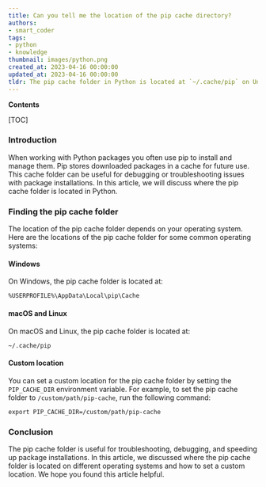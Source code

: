 ```yaml
---
title: Can you tell me the location of the pip cache directory?
authors:
- smart_coder
tags:
- python
- knowledge
thumbnail: images/python.png
created_at: 2023-04-16 00:00:00
updated_at: 2023-04-16 00:00:00
tldr: The pip cache folder in Python is located at `~/.cache/pip` on Unix-based systems or `%HOME%\AppData\Local\pip\Cache` on Windows.
---
```


**Contents**

[TOC]

### Introduction
When working with Python packages you often use pip to install and manage them. Pip stores downloaded packages in a cache for future use. This cache folder can be useful for debugging or troubleshooting issues with package installations. In this article, we will discuss where the pip cache folder is located in Python.

### Finding the pip cache folder
The location of the pip cache folder depends on your operating system. Here are the locations of the pip cache folder for some common operating systems:

#### Windows
On Windows, the pip cache folder is located at:
```
%USERPROFILE%\AppData\Local\pip\Cache
```

#### macOS and Linux
On macOS and Linux, the pip cache folder is located at:
```
~/.cache/pip
```

#### Custom location
You can set a custom location for the pip cache folder by setting the `PIP_CACHE_DIR` environment variable. For example, to set the pip cache folder to `/custom/path/pip-cache`, run the following command:
```
export PIP_CACHE_DIR=/custom/path/pip-cache
```

### Conclusion
The pip cache folder is useful for troubleshooting, debugging, and speeding up package installations. In this article, we discussed where the pip cache folder is located on different operating systems and how to set a custom location. We hope you found this article helpful.
